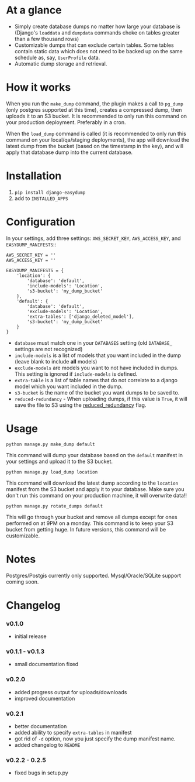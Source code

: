 # At a glance #
* Simply create database dumps no matter how large your database is (Django's `loaddata` and `dumpdata` commands choke on tables greater than a few thousand rows)
* Customizable dumps that can exclude certain tables. Some tables contain static data which does not need to be backed up on the same schedule as, say, `UserProfile` data.
* Automatic dump storage and retrieval.

# How it works #
When you run the `make_dump` command, the plugin makes a call to `pg_dump` (only postgres supported at this time), creates a compressed dump, then uploads it to an S3 bucket. It is recommended to only run this command on your production deployment. Preferably in a cron.

When the `load_dump` command is called (it is recommended to only run this command on your local/qa/staging deployments), the app will download the latest dump from the bucket (based on the timestamp in the key), and will apply that database dump into the current database.

# Installation #
1. `pip install django-easydump`
2. add to `INSTALLED_APPS`

# Configuration #
In your settings, add three settings: `AWS_SECRET_KEY`, `AWS_ACCESS_KEY`, and `EASYDUMP_MANIFESTS`::

    AWS_SECRET_KEY = ''
    AWS_ACCESS_KEY = ''

    EASYDUMP_MANIFESTS = {
        'location': {
            'database': 'default',
            'include-models': 'Location',
            's3-bucket': 'my_dump_bucket'
        },
        'default': {
            'database': 'default',
            'exclude-models': 'Location',
            'extra-tables': ['django_deleted_model'],
            's3-bucket': 'my_dump_bucket'
        }
    }
    
* `database` must match one in your `DATABASES` setting (old `DATABASE_` settings are not recognized)
* `include-models` is a list of models that you want included in the dump (leave blank to include **all** models)
* `exclude-models` are models you want to not have included in dumps. This setting is ignored if `include-models` is defined.
* `extra-table` is a list of table names that do not correlate to a django model which you want included in the dump.
* `s3-bucket` is the name of the bucket you want dumps to be saved to.
* `reduced-redundancy` - When uploading dumps, if this value is `True`, it will save the file to S3 using the
[reduced_redundancy](http://aws.amazon.com/about-aws/whats-new/2010/05/19/announcing-amazon-s3-reduced-redundancy-storage/) flag.

# Usage #
`python manage.py make_dump default`

This command will dump your database based on the ``default`` manifest in your settings and upload it to the S3 bucket.

`python manage.py load_dump location`

This command will download the latest dump according to the `location` manifest from the S3 bucket and apply it to your database. Make sure you don't run this command on your production machine, it will overwrite data!!

`python manage.py rotate_dumps default`

This will go through your bucket and remove all dumps except for ones performed on at 9PM on a monday. This command is to keep your S3 bucket from getting huge. In future versions, this command will be customizable.

# Notes #
Postgres/Postgis currently only supported. Mysql/Oracle/SQLite support coming soon.

# Changelog #
### v0.1.0 ###
* initial release

### v0.1.1 - v0.1.3 ##
* small documentation fixed

### v0.2.0 ###
* added progress output for uploads/downloads
* improved documentation

### v0.2.1 ###
* better documentation
* added ability to specify `extra-tables` in manifest
* got rid of `-d` option, now you just specify the dump manifest name.
* added changelog to `README`

### v0.2.2 - 0.2.5 ##
* fixed bugs in setup.py